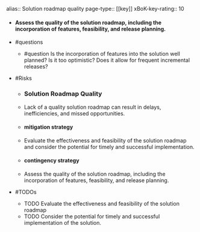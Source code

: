alias:: Solution roadmap quality
page-type:: [[key]]
xBoK-key-rating:: 10
- #### Assess the quality of the solution roadmap, including the incorporation of features, feasibility, and release planning.
- #questions
  - #question Is the incorporation of features into the solution well planned? Is it too optimistic? Does it allow for frequent incremental releases?
- #Risks

  - ### Solution Roadmap Quality
  - Lack of a quality solution roadmap can result in delays, inefficiencies, and missed opportunities.
  - #### mitigation strategy
  - Evaluate the effectiveness and feasibility of the solution roadmap and consider the potential for timely and successful implementation.
  - #### contingency strategy
  - Assess the quality of the solution roadmap, including the incorporation of features, feasibility, and release planning.
- #TODOs
  - TODO Evaluate the effectiveness and feasibility of the solution roadmap
  - TODO  Consider the potential for timely and successful implementation of the solution.


